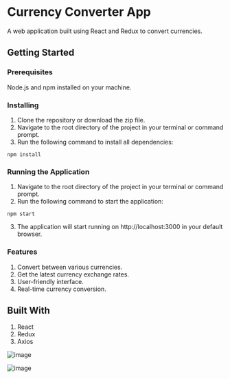 # Currency Converter App
A web application built using React and Redux to convert currencies.

## Getting Started

### Prerequisites

Node.js and npm installed on your machine.

### Installing

1. Clone the repository or download the zip file.
2. Navigate to the root directory of the project in your terminal or command prompt.
3. Run the following command to install all dependencies:

`npm install`

### Running the Application

1. Navigate to the root directory of the project in your terminal or command prompt.
2. Run the following command to start the application:

`npm start`

3. The application will start running on http://localhost:3000 in your default browser.

### Features
1. Convert between various currencies.
2. Get the latest currency exchange rates.
3. User-friendly interface.
4. Real-time currency conversion.

## Built With
1. React
2. Redux
3. Axios

![image](https://user-images.githubusercontent.com/5901255/220908303-d95daec0-39c7-4f37-9d4a-725b3a4d00fb.png)

![image](https://user-images.githubusercontent.com/5901255/220929416-cb9ca19a-5851-4a23-b051-9023af77106a.png)
